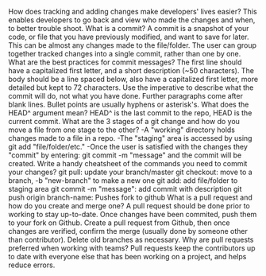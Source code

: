 How does tracking and adding changes make developers' lives easier?
This enables developers to go back and view who made the changes and when, to better trouble shoot.
What is a commit?
A commit is a snapshot of your code, or file that you have previously modified, and want to save for later. This can be almost any changes made to the file/folder. The user can group together tracked changes into a single commit, rather than one by one.
What are the best practices for commit messages?
The first line should have a capitalized first letter, and a short description (~50 characters). The body should be a line spaced below, also have a capitalized first letter, more detailed but kept to 72 characters. Use the imperative to describe what the commit will do, not what you have done. Further paragraphs come after blank lines. Bullet points are usually hyphens or asterisk's.
What does the HEAD^ argument mean?
HEAD^ is the last commit to the repo, HEAD is the current commit.
What are the 3 stages of a git change and how do you move a file from one stage to the other?
-A "working" directory holds changes made to a file in a repo.
-The "staging" area is accessed by using git add "file/folder/etc."
-Once the user is satisfied with the changes they "commit" by entering: git commit -m "message" and the commit will be created.
Write a handy cheatsheet of the commands you need to commit your changes?
git pull: update your branch/master
git checkout: move to a branch, -b "new-branch" to make a new one
git add: add file/folder to staging area
git commit -m "message": add commit with description
git push origin branch-name: Pushes fork to github
What is a pull request and how do you create and merge one?
A pull request should be done prior to working to stay up-to-date. Once changes have been commited, push them to your fork on Github. Create a pull request from Github, then once changes are verified, confirm the merge (usually done by someone other than contributor). Delete old branches as necessary.
Why are pull requests preferred when working with teams?
Pull requests keep the contributors up to date with everyone else that has been working on a project, and helps reduce errors.